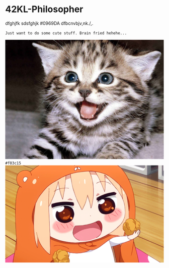 # 42KL-Philosopher

dfghjfk
sdsfghjk
#0969DA dfbcnvbjv,nk./,.
```
Just want to do some cute stuff. Brain fried hehehe...
```
![test](images/1024px-Cute-kittens-12929201-1600-1200.jpg) `#f03c15`
![test](images/himouto.gif)
